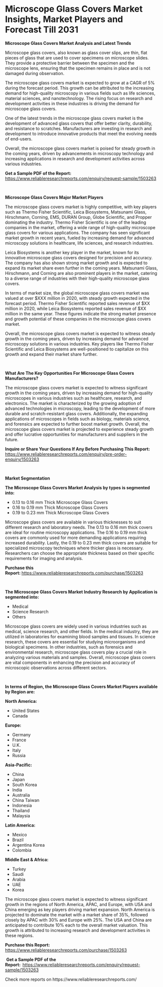<p><h1>Microscope Glass Covers Market Insights, Market Players and Forecast Till 2031</h1></p><p><strong>Microscope Glass Covers Market Analysis and Latest Trends</strong></p>
<p><p>Microscope glass covers, also known as glass cover slips, are thin, flat pieces of glass that are used to cover specimens on microscope slides. They provide a protective barrier between the specimen and the microscope lens, ensuring that the specimen remains in place and is not damaged during observation.</p><p>The microscope glass covers market is expected to grow at a CAGR of 5% during the forecast period. This growth can be attributed to the increasing demand for high-quality microscopy in various fields such as life sciences, material sciences, and nanotechnology. The rising focus on research and development activities in these industries is driving the demand for microscope glass covers.</p><p>One of the latest trends in the microscope glass covers market is the development of advanced glass covers that offer better clarity, durability, and resistance to scratches. Manufacturers are investing in research and development to introduce innovative products that meet the evolving needs of end-users.</p><p>Overall, the microscope glass covers market is poised for steady growth in the coming years, driven by advancements in microscopy technology and increasing applications in research and development activities across various industries.</p></p>
<p><strong>Get a Sample PDF of the Report:&nbsp;</strong> <a href="https://www.reliableresearchreports.com/enquiry/request-sample/1503263">https://www.reliableresearchreports.com/enquiry/request-sample/1503263</a></p>
<p>&nbsp;</p>
<p><strong>Microscope Glass Covers Major Market Players</strong></p>
<p><p>The microscope glass covers market is highly competitive, with key players such as Thermo Fisher Scientific, Leica Biosystems, Matsunami Glass, Hirschmann, Corning, EMS, DURAN Group, Globe Scientific, and Propper dominating the industry. Thermo Fisher Scientific is one of the leading companies in the market, offering a wide range of high-quality microscope glass covers for various applications. The company has seen significant market growth in recent years, fueled by increasing demand for advanced microscopy solutions in healthcare, life sciences, and research industries.</p><p>Leica Biosystems is another key player in the market, known for its innovative microscope glass covers designed for precision and accuracy. The company has also shown strong market growth and is expected to expand its market share even further in the coming years. Matsunami Glass, Hirschmann, and Corning are also prominent players in the market, catering to a diverse range of industries with their high-quality microscope glass covers.</p><p>In terms of market size, the global microscope glass covers market was valued at over $XXX million in 2020, with steady growth expected in the forecast period. Thermo Fisher Scientific reported sales revenue of $XX million in 2020, while Leica Biosystems reported sales revenue of $XX million in the same year. These figures indicate the strong market presence and growth potential of these companies in the microscope glass covers market.</p><p>Overall, the microscope glass covers market is expected to witness steady growth in the coming years, driven by increasing demand for advanced microscopy solutions in various industries. Key players like Thermo Fisher Scientific and Leica Biosystems are well-positioned to capitalize on this growth and expand their market share further.</p></p>
<p>&nbsp;</p>
<p><strong>What Are The Key Opportunities For Microscope Glass Covers Manufacturers?</strong></p>
<p><p>The microscope glass covers market is expected to witness significant growth in the coming years, driven by increasing demand for high-quality microscopes in various industries such as healthcare, research, and electronics. The market is characterized by the growing adoption of advanced technologies in microscopy, leading to the development of more durable and scratch-resistant glass covers. Additionally, the expanding applications of microscopes in fields such as biology, materials science, and forensics are expected to further boost market growth. Overall, the microscope glass covers market is projected to experience steady growth and offer lucrative opportunities for manufacturers and suppliers in the future.</p></p>
<p><strong>Inquire or Share Your Questions If Any Before Purchasing This Report:</strong> <a href="https://www.reliableresearchreports.com/enquiry/pre-order-enquiry/1503263">https://www.reliableresearchreports.com/enquiry/pre-order-enquiry/1503263</a></p>
<p>&nbsp;</p>
<p><strong>Market Segmentation</strong></p>
<p><strong>The Microscope Glass Covers Market Analysis by types is segmented into:</strong></p>
<p><ul><li>0.13 to 0.16 mm Thick Microscope Glass Covers</li><li>0.16 to 0.19 mm Thick Microscope Glass Covers</li><li>0.19 to 0.23 mm Thick Microscope Glass Covers</li></ul></p>
<p><p>Microscope glass covers are available in various thicknesses to suit different research and laboratory needs. The 0.13 to 0.16 mm thick covers are ideal for routine microscopy applications. The 0.16 to 0.19 mm thick covers are commonly used for more demanding applications requiring increased durability. Lastly, the 0.19 to 0.23 mm thick covers are suitable for specialized microscopy techniques where thicker glass is necessary. Researchers can choose the appropriate thickness based on their specific requirements for imaging and analysis.</p></p>
<p><strong>Purchase this Report:&nbsp;</strong><a href="https://www.reliableresearchreports.com/purchase/1503263">https://www.reliableresearchreports.com/purchase/1503263</a></p>
<p>&nbsp;</p>
<p><strong>The Microscope Glass Covers Market Industry Research by Application is segmented into:</strong></p>
<p><ul><li>Medical</li><li>Science Research</li><li>Others</li></ul></p>
<p><p>Microscope glass covers are widely used in various industries such as medical, science research, and other fields. In the medical industry, they are utilized in laboratories for examining blood samples and tissues. In science research, these covers are essential for studying microorganisms and biological specimens. In other industries, such as forensics and environmental research, microscope glass covers play a crucial role in analyzing various materials and samples. Overall, microscope glass covers are vital components in enhancing the precision and accuracy of microscopic observations across different sectors.</p></p>
<p>&nbsp;</p>
<p><strong>In terms of Region, the Microscope Glass Covers Market Players available by Region are:</strong></p>
<p>
    <p> <strong> North America: </strong>
        <ul>
            <li>United States</li>
            <li>Canada</li>
        </ul>
        </p> 
    <p> <strong> Europe: </strong>
        <ul>
            <li>Germany</li>
            <li>France</li>
            <li>U.K.</li>
            <li>Italy</li>
            <li>Russia</li>
        </ul>
        </p> 
    <p> <strong> Asia-Pacific: </strong>
        <ul>
            <li>China</li>
            <li>Japan</li>
            <li>South Korea</li>
            <li>India</li>
            <li>Australia</li>
            <li>China Taiwan</li>
            <li>Indonesia</li>
            <li>Thailand</li>
            <li>Malaysia</li>
        </ul>
        </p> 
    <p> <strong> Latin America: </strong>
        <ul>
            <li>Mexico</li>
            <li>Brazil</li>
            <li>Argentina Korea</li>
            <li>Colombia</li>
        </ul>
        </p> 
    <p> <strong> Middle East & Africa: </strong>
        <ul>
            <li>Turkey</li>
            <li>Saudi</li>
            <li>Arabia</li>
            <li>UAE</li>
            <li>Korea</li>
        </ul>
    </p>
    </p>
<p><p>The microscope glass covers market is expected to witness significant growth in the regions of North America, APAC, and Europe, with USA and China emerging as key players driving market expansion. North America is projected to dominate the market with a market share of 35%, followed closely by APAC with 30% and Europe with 25%. The USA and China are anticipated to contribute 10% each to the overall market valuation. This growth is attributed to increasing research and development activities in these regions.</p></p>
<p><strong>Purchase this Report: </strong><a href="https://www.reliableresearchreports.com/purchase/1503263">https://www.reliableresearchreports.com/purchase/1503263</a></p>
<p>&nbsp;<strong>Get a Sample PDF of the Report:&nbsp;&nbsp;</strong><a href="https://www.reliableresearchreports.com/enquiry/request-sample/1503263">https://www.reliableresearchreports.com/enquiry/request-sample/1503263</a></p>
<p><strong></strong></p>
<p>Check more reports on https://www.reliableresearchreports.com/</p>